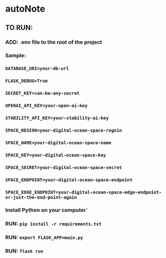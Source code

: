 # autoNote
## TO RUN:

### ADD: .env file to the root of the project
### Sample:
  ### `DATABASE_URI=your-db-url`
  ### `FLASK_DEBUG=True`
  ### `SECRET_KEY=can-be-any-secret`

  ### `OPENAI_API_KEY=your-open-ai-key`
  ### `STABILITY_API_KEY=your-stability-ai-key`

  ### `SPACE_REGION=your-digital-ocean-space-regoin`
  ### `SPACE_NAME=your-digital-ocean-space-name`
  ### `SPACE_KEY=your-digital-ocean-space-key`
  ### `SPACE_SECRET=your-digital-ocean-space-secret`
  ### `SPACE_ENDPOINT=your-digital-ocean-space-endpoint`
  ### `SPACE_EDGE_ENDPOINT=your-digital-ocean-space-edge-endpoint-or-just-the-end-point-again`

### Install Python on your computer`
### RUN: `pip install -r requirements.txt`
### RUN: `export FLASK_APP=main.py`
### RUN: `flask run`
